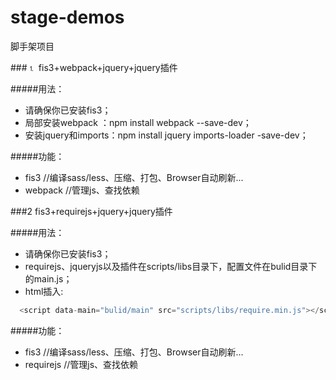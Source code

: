 # stage-demos
脚手架项目

###⒈ fis3+webpack+jquery+jquery插件

#####用法：
- 请确保你已安装fis3；
- 局部安装webpack ：npm install webpack --save-dev； 
- 安装jquery和imports：npm install jquery imports-loader -save-dev；

#####功能：
- fis3          //编译sass/less、压缩、打包、Browser自动刷新...
- webpack       //管理js、查找依赖


###2 fis3+requirejs+jquery+jquery插件

#####用法：
- 请确保你已安装fis3；
- requirejs、jqueryjs以及插件在scripts/libs目录下，配置文件在bulid目录下的main.js；
- html插入:

 ```javascript
   <script data-main="bulid/main" src="scripts/libs/require.min.js"></script>
 ```

#####功能：
- fis3          //编译sass/less、压缩、打包、Browser自动刷新...
- requirejs       //管理js、查找依赖
